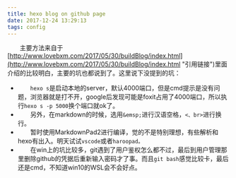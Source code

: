 ```yaml
---
title: hexo blog on github page
date: 2017-12-24 13:29:13
tags: config
---
```

&emsp;&emsp;主要方法来自于[http://www.lovebxm.com/2017/05/30/buildBlog/index.html](http://www.lovebxm.com/2017/05/30/buildBlog/index.html "引用链接")里面介绍的比较明白，主要的坑也都说到了。这里说下没提到的坑：</br>
- &emsp;&emsp;```hexo s```是启动本地的server，默认4000端口，但是cmd提示是没有问题，浏览器就是打不开，google后发现可能是foxit占用了4000端口，所以执行```hexo s -p 5000```换个端口就ok了。</br>
- &emsp;&emsp;另外，在markdown的时候，选用```&emsp;```进行汉语空格，```<、br>```进行换行。</br>
- &emsp;&emsp;暂时使用MarkdownPad2进行编译，觉的不是特别理想，有些解析和hexo有出入。明天试试```vscode```或者```haroopad。```</br>
- &emsp;&emsp;在win上的坑比较多，git遇到了用户鉴权怎么都不过，最后到用户管理那里删除github的凭据后重新输入密码才了事。而且```git bash```感觉比较卡，最后还是cmd，不知道win10的WSL会不会好点。


